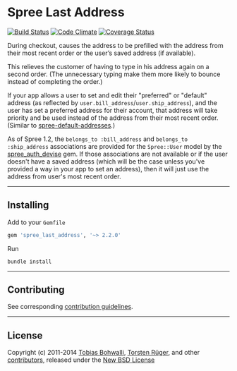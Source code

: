 # Spree Last Address

[![Build Status](https://api.travis-ci.org/futhr/spree-last-address.png?branch=2-2-stable)](http://travis-ci.org/futhr/spree-last-address)
[![Code Climate](https://codeclimate.com/github/futhr/spree-last-address.png)](https://codeclimate.com/github/futhr/spree-last-address)
[![Coverage Status](https://coveralls.io/repos/futhr/spree-last-address/badge.png?branch=2-2-stable)](https://coveralls.io/r/futhr/spree-last-address)

During checkout, causes the address to be prefilled with the address from their most recent order or the user’s saved address (if available).

This relieves the customer of having to type in his address again on a second order. (The unnecessary typing make them more likely to bounce instead of completing the order.)

If your app allows a user to set and edit their "preferred" or "default" address (as reflected by `user.bill_address`/`user.ship_address`), and the user has set a preferred address for their account, that address will take priority and be used instead of the address from their most recent order. (Similar to [spree-default-addresses][1].)

As of Spree 1.2, the `belongs_to :bill_address` and `belongs_to :ship_address` associations are provided for the `Spree::User` model by the [spree_auth_devise][2] gem. If those associations are not available or if the user doesn't have a saved address (which will be the case unless you've provided a way in your app to set an address), then it will just use the address from user's most recent order.

---

## Installing

Add to your `Gemfile`
```ruby
gem 'spree_last_address', '~> 2.2.0'
```

Run

    bundle install

---

## Contributing

See corresponding [contribution guidelines][3].

---

## License

Copyright (c) 2011-2014 [Tobias Bohwalli][4], [Torsten Rüger][5], and other [contributors][6], released under the [New BSD License][7]

[1]: https://github.com/swistak/spree-default-addresses
[2]: https://github.com/spree/spree_auth_devise
[3]: https://github.com/futhr/spree-last-address/blob/master/CONTRIBUTING.md
[4]: https://github.com/futhr
[5]: https://github.com/futhr/spree-last-address/blob/master/LICENSE.md
[6]: https://github.com/dancinglightning
[7]: https://github.com/futhr/spree-last-address/graphs/contributors
